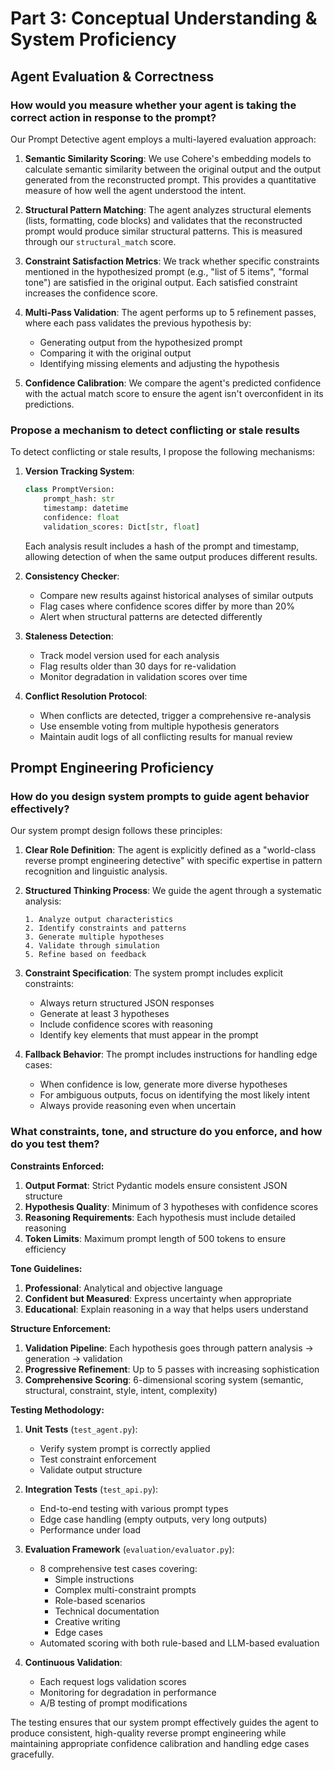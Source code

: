 # Part 3: Conceptual Understanding & System Proficiency

## Agent Evaluation & Correctness

### How would you measure whether your agent is taking the correct action in response to the prompt?

Our Prompt Detective agent employs a multi-layered evaluation approach:

1. **Semantic Similarity Scoring**: We use Cohere's embedding models to calculate semantic similarity between the original output and the output generated from the reconstructed prompt. This provides a quantitative measure of how well the agent understood the intent.

2. **Structural Pattern Matching**: The agent analyzes structural elements (lists, formatting, code blocks) and validates that the reconstructed prompt would produce similar structural patterns. This is measured through our `structural_match` score.

3. **Constraint Satisfaction Metrics**: We track whether specific constraints mentioned in the hypothesized prompt (e.g., "list of 5 items", "formal tone") are satisfied in the original output. Each satisfied constraint increases the confidence score.

4. **Multi-Pass Validation**: The agent performs up to 5 refinement passes, where each pass validates the previous hypothesis by:
   - Generating output from the hypothesized prompt
   - Comparing it with the original output
   - Identifying missing elements and adjusting the hypothesis

5. **Confidence Calibration**: We compare the agent's predicted confidence with the actual match score to ensure the agent isn't overconfident in its predictions.

### Propose a mechanism to detect conflicting or stale results

To detect conflicting or stale results, I propose the following mechanisms:

1. **Version Tracking System**:
   ```python
   class PromptVersion:
       prompt_hash: str
       timestamp: datetime
       confidence: float
       validation_scores: Dict[str, float]
   ```
   Each analysis result includes a hash of the prompt and timestamp, allowing detection of when the same output produces different results.

2. **Consistency Checker**:
   - Compare new results against historical analyses of similar outputs
   - Flag cases where confidence scores differ by more than 20%
   - Alert when structural patterns are detected differently

3. **Staleness Detection**:
   - Track model version used for each analysis
   - Flag results older than 30 days for re-validation
   - Monitor degradation in validation scores over time

4. **Conflict Resolution Protocol**:
   - When conflicts are detected, trigger a comprehensive re-analysis
   - Use ensemble voting from multiple hypothesis generators
   - Maintain audit logs of all conflicting results for manual review

## Prompt Engineering Proficiency

### How do you design system prompts to guide agent behavior effectively?

Our system prompt design follows these principles:

1. **Clear Role Definition**: The agent is explicitly defined as a "world-class reverse prompt engineering detective" with specific expertise in pattern recognition and linguistic analysis.

2. **Structured Thinking Process**: We guide the agent through a systematic analysis:
   ```
   1. Analyze output characteristics
   2. Identify constraints and patterns
   3. Generate multiple hypotheses
   4. Validate through simulation
   5. Refine based on feedback
   ```

3. **Constraint Specification**: The system prompt includes explicit constraints:
   - Always return structured JSON responses
   - Generate at least 3 hypotheses
   - Include confidence scores with reasoning
   - Identify key elements that must appear in the prompt

4. **Fallback Behavior**: The prompt includes instructions for handling edge cases:
   - When confidence is low, generate more diverse hypotheses
   - For ambiguous outputs, focus on identifying the most likely intent
   - Always provide reasoning even when uncertain

### What constraints, tone, and structure do you enforce, and how do you test them?

**Constraints Enforced:**

1. **Output Format**: Strict Pydantic models ensure consistent JSON structure
2. **Hypothesis Quality**: Minimum of 3 hypotheses with confidence scores
3. **Reasoning Requirements**: Each hypothesis must include detailed reasoning
4. **Token Limits**: Maximum prompt length of 500 tokens to ensure efficiency

**Tone Guidelines:**

1. **Professional**: Analytical and objective language
2. **Confident but Measured**: Express uncertainty when appropriate
3. **Educational**: Explain reasoning in a way that helps users understand

**Structure Enforcement:**

1. **Validation Pipeline**: Each hypothesis goes through pattern analysis → generation → validation
2. **Progressive Refinement**: Up to 5 passes with increasing sophistication
3. **Comprehensive Scoring**: 6-dimensional scoring system (semantic, structural, constraint, style, intent, complexity)

**Testing Methodology:**

1. **Unit Tests** (`test_agent.py`):
   - Verify system prompt is correctly applied
   - Test constraint enforcement
   - Validate output structure

2. **Integration Tests** (`test_api.py`):
   - End-to-end testing with various prompt types
   - Edge case handling (empty outputs, very long outputs)
   - Performance under load

3. **Evaluation Framework** (`evaluation/evaluator.py`):
   - 8 comprehensive test cases covering:
     - Simple instructions
     - Complex multi-constraint prompts
     - Role-based scenarios
     - Technical documentation
     - Creative writing
     - Edge cases
   - Automated scoring with both rule-based and LLM-based evaluation

4. **Continuous Validation**:
   - Each request logs validation scores
   - Monitoring for degradation in performance
   - A/B testing of prompt modifications

The testing ensures that our system prompt effectively guides the agent to produce consistent, high-quality reverse prompt engineering while maintaining appropriate confidence calibration and handling edge cases gracefully.